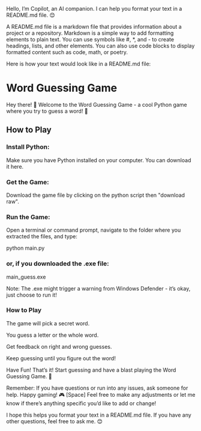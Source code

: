 Hello, I’m Copilot, an AI companion. I can help you format your text in a README.md file. 😊

A README.md file is a markdown file that provides information about a project or a repository. Markdown is a simple way to add formatting elements to plain text. You can use symbols like #, *, and - to create headings, lists, and other elements. You can also use code blocks to display formatted content such as code, math, or poetry.

Here is how your text would look like in a README.md file:

# Word Guessing Game

Hey there! 👋 Welcome to the Word Guessing Game - a cool Python game where you try to guess a word! 🎉

## How to Play

### Install Python:

Make sure you have Python installed on your computer. You can download it here.

### Get the Game:

Download the game file by clicking on the python script then "download raw".

### Run the Game:

Open a terminal or command prompt, navigate to the folder where you extracted the files, and type:

python main.py

### or, if you downloaded the .exe file:

main_guess.exe

Note: The .exe might trigger a warning from Windows Defender - it’s okay, just choose to run it!

### How to Play

The game will pick a secret word.

You guess a letter or the whole word.

Get feedback on right and wrong guesses.

Keep guessing until you figure out the word!

Have Fun!
That’s it! Start guessing and have a blast playing the Word Guessing Game. 🚀

Remember: If you have questions or run into any issues, ask someone for help. Happy gaming! 🎮
[Space]
Feel free to make any adjustments or let me know if there’s anything specific you’d like to add or change!


I hope this helps you format your text in a README.md file. If you have any other questions, feel free to ask me. 😊
